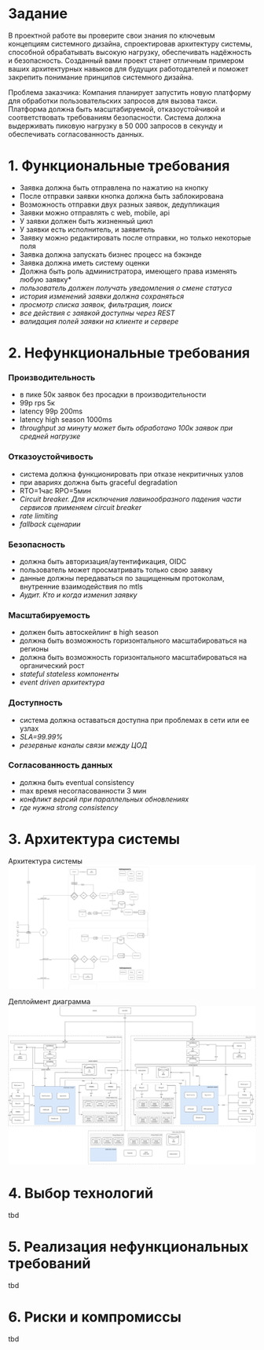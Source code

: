 
# Задание
В проектной работе вы проверите свои знания по ключевым концепциям системного дизайна, спроектировав архитектуру системы, способной обрабатывать высокую нагрузку, обеспечивать надёжность и безопасность. Созданный вами проект станет отличным примером ваших архитектурных навыков для будущих работодателей и поможет закрепить понимание принципов системного дизайна.

Проблема заказчика:
Компания планирует запустить новую платформу для обработки пользовательских запросов для вызова такси. Платформа должна быть масштабируемой, отказоустойчивой и соответствовать требованиям безопасности. Система должна выдерживать пиковую нагрузку в 50 000 запросов в секунду и обеспечивать согласованность данных.

# 1. Функциональные требования
* Заявка должна быть отправлена по нажатию на кнопку
* После отправки заявки кнопка должна быть заблокирована
* Возможность отправки двух разных заявок, дедупликация
* Заявки можно отправлять с web, mobile, api
* У заявки должен быть жизненный цикл
* У заявки есть исполнитель, и заявитель
* Заявку можно редактировать после отправки, но только некоторые поля
* Заявка должна запускать бизнес процесс на бэкэнде
* Заявка должна иметь систему оценки
* Должна быть роль администратора, имеющего права изменять любую заявку*
* *пользователь должен получать уведомления о смене статуса*
* *история изменений заявки должна сохраняться*
* *просмотр списка заявок, фильтрация, поиск*
* *все действия с заявкой доступны через REST*
* *валидация полей заявки на клиенте и сервере*

# 2. Нефункциональные требования
### Производительность
* в пике 50к заявок без просадки в производительности
* 99p rps 5к
* latency 99p 200ms
* latency high season 1000ms
* *throughput за минуту может быть обработано 100к заявок при средней нагрузке*
### Отказоустойчивость
* система должна функционировать при отказе некритичных узлов
* при авариях должна быть graceful degradation
* RTO=1час RPO=5мин
* *Circuit breaker. Для исключения лавинообразного падения части сервисов применяем circuit breaker*
* *rate limiting*
* *fallback сценарии*
### Безопасность
* должна быть авторизация/аутентификация, OIDC
* пользователь может просматривать только свою заявку
* данные должны передаваться по защищенным протоколам, внутренние взаимодействия по mtls
* *Аудит. Кто и когда изменил заявку*
### Масштабируемость
* должен быть автоскейлинг в high season
* должна быть возможность горизонтального масштабироваться на регионы
* должна быть возможность горизонтального масштабироваться на органический рост
* *stateful stateless компоненты*
* *event driven архитектура*
### Доступность
* система должна оставаться доступна при проблемах в сети или ее узлах
* *SLA=99.99%*
* *резервные каналы связи между ЦОД*
### Согласованность данных
* должна быть eventual consistency
* max время несогласованности 3 мин
* *конфликт версий при параллельных обновлениях*
* *где нужна strong consistency*

# 3. Архитектура системы

Архитектура системы
![Архитектура](https://github.com/serjteplov/system-design/blob/5e495cb6f1ee95aff7ac2c6b11e54f3ea0916b90/dz7%20-%20final%20project/arch.jpg)

Деплоймент диаграмма
![Развертывание](https://github.com/serjteplov/system-design/blob/5e495cb6f1ee95aff7ac2c6b11e54f3ea0916b90/dz7%20-%20final%20project/dep.jpg)

# 4. Выбор технологий

tbd

# 5. Реализация нефункциональных требований

tbd

# 6. Риски и компромиссы

tbd
